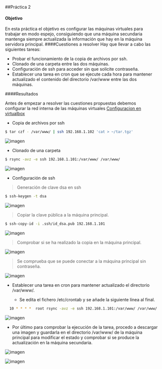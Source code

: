 ##Práctica 2

#### Objetivo
En esta práctica el objetivo es configurar las máquinas virtuales para trabajar en modo espejo, consiguiendo que una máquina secundaria mantenga siempre actualizada la información que hay en la máquina servidora principal.
####Cuestiones a resolver
Hay que llevar a cabo las siguientes tareas:

- Probar el funcionamiento de la copia de archivos por ssh.
- Clonado de una carpeta entre las dos máquinas.
- Configuración de ssh para acceder sin que solicite contraseña.
- Establecer una tarea en cron que se ejecute cada hora para mantener actualizado el contenido del directorio /var/www entre las dos máquinas.

####Resultados

Antes de empezar a resolver las cuestiones propuestas debemos configurar la red interna de las máquinas virtuales  [Configuracion en virtualbox](https://github.com/marlenelis/SWAP1516/blob/master/Practicas/red_interna.md) 

- Copia de archivos por ssh

```sh
$ tar czf - /var/www/ | ssh 192.168.1.102 'cat > ~/tar.tgz'
```

![imagen](https://github.com/marlenelis/SWAP1516/blob/master/images/p2_2.jpg)

- Clonado de una carpeta


```sh
$ rsync -avz -e ssh 192.168.1.101:/var/www/ /var/www/
```

![imagen](https://github.com/marlenelis/SWAP1516/blob/master/images/p2_1.jpg)


- Configuración de ssh

> Generación de clave dsa en ssh

```sh
$ ssh-keygen -t dsa
```

![imagen](https://github.com/marlenelis/SWAP1516/blob/master/images/p2_3.jpg)


> Copiar la clave pública a la máquina principal.

```sh
$ ssh-copy-id -i .ssh/id_dsa.pub 192.168.1.101
```
 ![imagen](https://github.com/marlenelis/SWAP1516/blob/master/images/p2_4.jpg)

> Comprobar si se ha realizado la copia en la máquina principal.

![imagen](https://github.com/marlenelis/SWAP1516/blob/master/images/p2_5.jpg)

> Se comprueba que se puede conectar a la máquina principal sin contraseña.

![imagen](https://github.com/marlenelis/SWAP1516/blob/master/images/p2_6.jpg)

- Establecer una tarea en cron para mantener actualizado el directorio /var/www/.

  - Se edita el fichero /etc/crontab y se añade la siguiente línea al final.


```sh
  10 * * * *  root rsync -avz -e ssh 192.168.1.101:/var/www/ /var/www/
```

![imagen](https://github.com/marlenelis/SWAP1516/blob/master/images/p2_7.jpg)

  - Por último para comprobar la ejecución de la tarea, procedo a descargar una imagen y guardarla en el directorio /var/www/ de la máquina principal para modificar el estado y comprobar si se produce la actualización en la máquina secundaria.


![imagen](https://github.com/marlenelis/SWAP1516/blob/master/images/p2_8.jpg)

![imagen](https://github.com/marlenelis/SWAP1516/blob/master/images/p2_9.jpg)


